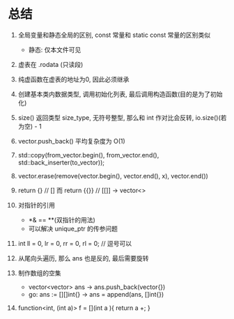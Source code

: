 # 总结

1. 全局变量和静态全局的区别, const 常量和 static const 常量的区别类似
    - 静态: 仅本文件可见

2. 虚表在 .rodata (只读段)

3. 纯虚函数在虚表的地址为0, 因此必须继承

4. 创建基本类内数据类型, 调用初始化列表, 最后调用构造函数(目的是为了初始化)

5. size() 返回类型 size_type, 无符号整型, 那么和 int 作对比会反转, io.size()(若为空) - 1

6. vector.push_back() 平均复杂度为 O(1)

7. std::copy(from_vector.begin(), from_vector.end(), std::back_inserter(to_vector));

8. vector.erase(remove(vector.begin(), vector.end(), x), vector.end())

9. return {} // [] 而 return {{}} // [[]] -> vector<>

10. 对指针的引用
    - *& == **(双指针的用法)
    - 可以解决 unique_ptr 的传参问题

11. int ll = 0, lr = 0, rr = 0, rl = 0; // 逗号可以

12. 从尾向头遍历, 那么 ans 也是反的, 最后需要旋转

13. 制作数组的空集
    - vector<vector<int>> ans -> ans.push_back(vector<int>{})
    - go: ans := [][]int{} -> ans = append(ans, []int{}) 

14. function<int, (int a)> f = [](int a ){ return a +; }